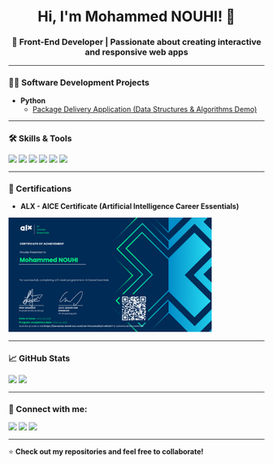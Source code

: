 <h1 align="center">Hi, I'm Mohammed NOUHI! 👋</h1>
<h3 align="center">🚀 Front-End Developer | Passionate about creating interactive and responsive web apps</h3>

---

### 👨‍💻 Software Development Projects
- **Python**
  - [Package Delivery Application (Data Structures & Algorithms Demo)](https://github.com/joshmadakor1/Package-Delivery-Pathfinding-Algorithm)

---

### 🛠️ Skills & Tools
<p>
  <img src="https://img.shields.io/badge/HTML5-E34F26?style=for-the-badge&logo=html5&logoColor=white"/>
  <img src="https://img.shields.io/badge/CSS3-1572B6?style=for-the-badge&logo=css3&logoColor=white"/>
  <img src="https://img.shields.io/badge/JavaScript-F7DF1E?style=for-the-badge&logo=javascript&logoColor=black"/>
  <img src="https://img.shields.io/badge/React-61DAFB?style=for-the-badge&logo=react&logoColor=black"/>
  <img src="https://img.shields.io/badge/TailwindCSS-38B2AC?style=for-the-badge&logo=tailwind-css&logoColor=white"/>
  <img src="https://img.shields.io/badge/Python-3776AB?style=for-the-badge&logo=python&logoColor=white"/>
</p>

---

### 📜 Certifications
- **ALX - AICE Certificate (Artificial Intelligence Career Essentials)**
<p>
  <a href="https://github.com/Mh-NOUHICoder/Certifications/raw/main/Alx-aice-ai-career-essentials-certificate.png" target="_blank">
    <img src="https://github.com/Mh-NOUHICoder/Certifications/raw/main/Alx-aice-ai-career-essentials-certificate.png" alt="ALX AICE Certificate" width="400"/>
  </a>
</p>

---

### 📈 GitHub Stats
<p>
  <img src="https://github-readme-stats.vercel.app/api?username=Mh-NOUHICoder&show_icons=true&theme=radical" height="150"/>
  <img src="https://github-readme-stats.vercel.app/api/top-langs/?username=Mh-NOUHICoder&layout=compact&theme=radical" height="150"/>
</p>

---

### 🤳 Connect with me:
<p>
  <a href="mailto:your-email@gmail.com"><img src="https://img.shields.io/badge/-Email-red?style=for-the-badge&logo=gmail&logoColor=white"/></a>
  <a href="https://linkedin.com/in/your-linkedin"><img src="https://img.shields.io/badge/-LinkedIn-blue?style=for-the-badge&logo=linkedin&logoColor=white"/></a>
  <a href="https://github.com/Mh-NOUHICoder"><img src="https://img.shields.io/badge/-GitHub-black?style=for-the-badge&logo=github&logoColor=white"/></a>
</p>

---

⭐ **Check out my repositories and feel free to collaborate!**
